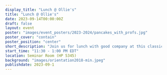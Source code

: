 ```yaml
---
display_title: "Lunch @ Ollie's"
title: "Lunch @ Ollie's"
date: 2023-09-14T00:00:00Z
draft: false
layout: event
poster: "images/event_posters/2023-2024/pancakes_with_profs.jpg"
poster_cover: "contain"
poster_position: "center"
short_description: "Join us for lunch with good company at this classic Carleton spot"
start_time: "11:30 - 1:00 PM EDT"
location: Seminar Room (HP 5345)
background: "images/orientation2018-min.jpeg"
publishdate: 2023-09-1
---
```

